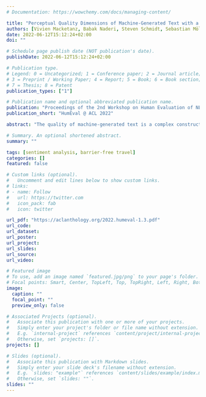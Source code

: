 ```yaml
---
# Documentation: https://wowchemy.com/docs/managing-content/

title: "Perceptual Quality Dimensions of Machine-Generated Text with a Focus on Machine Translation"
authors: [Vivien Macketanz, Babak Naderi, Steven Schmidt, Sebastian Möller]
date: 2022-06-12T15:12:24+02:00
doi: ""

# Schedule page publish date (NOT publication's date).
publishDate: 2022-06-12T15:12:24+02:00

# Publication type.
# Legend: 0 = Uncategorized; 1 = Conference paper; 2 = Journal article;
# 3 = Preprint / Working Paper; 4 = Report; 5 = Book; 6 = Book section;
# 7 = Thesis; 8 = Patent
publication_types: ["1"]

# Publication name and optional abbreviated publication name.
publication: "Proceedings of the 2nd Workshop on Human Evaluation of NLP Systems (HumEval)"
publication_short: "HumEval @ ACL 2022"

abstract: "The quality of machine-generated text is a complex construct consisting of various aspects and dimensions. We present a study that aims to uncover relevant perceptual quality dimensions for one type of machine-generated text, that is, Machine Translation. We conducted a crowdsourcing survey in the style of a Semantic Differential to collect attribute ratings for German MT outputs. An Exploratory Factor Analysis revealed the underlying perceptual dimensions. As a result, we extracted four factors that operate as relevant dimensions for the Quality of Experience of MT outputs: precision, complexity, grammaticality, and transparency."

# Summary. An optional shortened abstract.
summary: ""

tags: [sentiment analysis, barrier-free travel]
categories: []
featured: false

# Custom links (optional).
#   Uncomment and edit lines below to show custom links.
# links:
# - name: Follow
#   url: https://twitter.com
#   icon_pack: fab
#   icon: twitter

url_pdf: "https://aclanthology.org/2022.humeval-1.3.pdf"
url_code:
url_dataset:
url_poster:
url_project:
url_slides:
url_source:
url_video:

# Featured image
# To use, add an image named `featured.jpg/png` to your page's folder. 
# Focal points: Smart, Center, TopLeft, Top, TopRight, Left, Right, BottomLeft, Bottom, BottomRight.
image:
  caption: ""
  focal_point: ""
  preview_only: false

# Associated Projects (optional).
#   Associate this publication with one or more of your projects.
#   Simply enter your project's folder or file name without extension.
#   E.g. `internal-project` references `content/project/internal-project/index.md`.
#   Otherwise, set `projects: []`.
projects: []

# Slides (optional).
#   Associate this publication with Markdown slides.
#   Simply enter your slide deck's filename without extension.
#   E.g. `slides: "example"` references `content/slides/example/index.md`.
#   Otherwise, set `slides: ""`.
slides: ""
---
```

